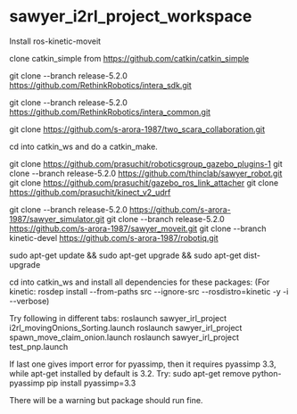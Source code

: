 # sawyer_i2rl_project_workspace

Install ros-kinetic-moveit

clone catkin_simple from https://github.com/catkin/catkin_simple

git clone --branch release-5.2.0 https://github.com/RethinkRobotics/intera_sdk.git

git clone --branch release-5.2.0 https://github.com/RethinkRobotics/intera_common.git

git clone https://github.com/s-arora-1987/two_scara_collaboration.git

cd into catkin_ws and do a catkin_make. 

git clone https://github.com/prasuchit/roboticsgroup_gazebo_plugins-1
git clone --branch release-5.2.0 https://github.com/thinclab/sawyer_robot.git
git clone https://github.com/prasuchit/gazebo_ros_link_attacher
git clone https://github.com/prasuchit/kinect_v2_udrf

git clone --branch release-5.2.0 https://github.com/s-arora-1987/sawyer_simulator.git
git clone --branch release-5.2.0 https://github.com/s-arora-1987/sawyer_moveit.git
git clone --branch kinetic-devel https://github.com/s-arora-1987/robotiq.git

sudo apt-get update && sudo apt-get upgrade && sudo apt-get dist-upgrade

cd into catkin_ws and install all dependencies for these packages:
 (For kinetic: rosdep install --from-paths src --ignore-src --rosdistro=kinetic -y -i --verbose)
 
 Try following in different tabs:
 roslaunch sawyer_irl_project i2rl_movingOnions_Sorting.launch
 roslaunch sawyer_irl_project spawn_move_claim_onion.launch
 roslaunch sawyer_irl_project test_pnp.launch
 
 If last one gives import error for pyassimp, then it requires pyassimp 3.3, while apt-get installed by default is 3.2. Try:
 sudo apt-get remove python-pyassimp
 pip install pyassimp=3.3
 
 There will be a warning but package should run fine. 
 
